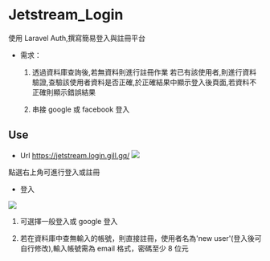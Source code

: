 # Jetstream_Login

使用 Laravel Auth,撰寫簡易登入與註冊平台

-   需求：
    1. 透過資料庫查詢後,若無資料則進行註冊作業
       若已有該使用者,則進行資料驗證,查驗該使用者資料是否正確,於正確結果中顯示登入後頁面,若資料不正確則顯示錯誤結果

    2. 串接 google 或 facebook 登入

## Use

-   Url
    https://jetstream.login.gill.gq/
    ![](https://i.imgur.com/3Guxau2.png)

點選右上角可進行登入或註冊

-   登入

![](https://i.imgur.com/jnQ6Bow.png)

1. 可選擇一般登入或 google 登入

2. 若在資料庫中查無輸入的帳號，則直接註冊，使用者名為'new user'(登入後可自行修改),輸入帳號需為 email 格式，密碼至少 8 位元
